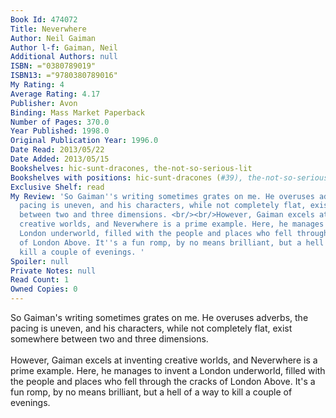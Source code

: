 ```yaml
---
Book Id: 474072
Title: Neverwhere
Author: Neil Gaiman
Author l-f: Gaiman, Neil
Additional Authors: null
ISBN: ="0380789019"
ISBN13: ="9780380789016"
My Rating: 4
Average Rating: 4.17
Publisher: Avon
Binding: Mass Market Paperback
Number of Pages: 370.0
Year Published: 1998.0
Original Publication Year: 1996.0
Date Read: 2013/05/22
Date Added: 2013/05/15
Bookshelves: hic-sunt-dracones, the-not-so-serious-lit
Bookshelves with positions: hic-sunt-dracones (#39), the-not-so-serious-lit (#95)
Exclusive Shelf: read
My Review: 'So Gaiman''s writing sometimes grates on me. He overuses adverbs, the
  pacing is uneven, and his characters, while not completely flat, exist somewhere
  between two and three dimensions. <br/><br/>However, Gaiman excels at inventing
  creative worlds, and Neverwhere is a prime example. Here, he manages to invent a
  London underworld, filled with the people and places who fell through the cracks
  of London Above. It''s a fun romp, by no means brilliant, but a hell of a way to
  kill a couple of evenings. '
Spoiler: null
Private Notes: null
Read Count: 1
Owned Copies: 0
---
```


So Gaiman's writing sometimes grates on me. He overuses adverbs, the pacing is uneven, and his characters, while not completely flat, exist somewhere between two and three dimensions. <br/><br/>However, Gaiman excels at inventing creative worlds, and Neverwhere is a prime example. Here, he manages to invent a London underworld, filled with the people and places who fell through the cracks of London Above. It's a fun romp, by no means brilliant, but a hell of a way to kill a couple of evenings. 
